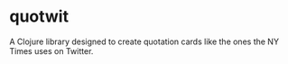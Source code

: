 # quotwit

A Clojure library designed to create quotation cards like the ones the NY Times uses on Twitter.
